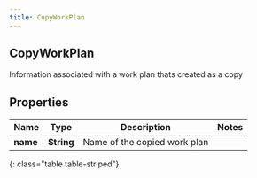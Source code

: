 ```yaml
---
title: CopyWorkPlan
---
```

## CopyWorkPlan
Information associated with a work plan thats created as a copy

## Properties

|Name | Type | Description | Notes|
|------------ | ------------- | ------------- | -------------|
| **name** | **String** | Name of the copied work plan | |
{: class="table table-striped"}


